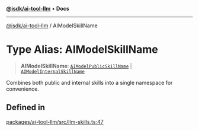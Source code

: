 [**@isdk/ai-tool-llm**](../README.md) • **Docs**

***

[@isdk/ai-tool-llm](../globals.md) / AIModelSkillName

# Type Alias: AIModelSkillName

> **AIModelSkillName**: [`AIModelPublicSkillName`](AIModelPublicSkillName.md) \| [`AIModelInternalSkillName`](AIModelInternalSkillName.md)

Combines both public and internal skills into a single namespace for convenience.

## Defined in

[packages/ai-tool-llm/src/llm-skills.ts:47](https://github.com/isdk/ai-tool-llm.js/blob/9605df51949af058c01251578849aa8202fccd66/src/llm-skills.ts#L47)
